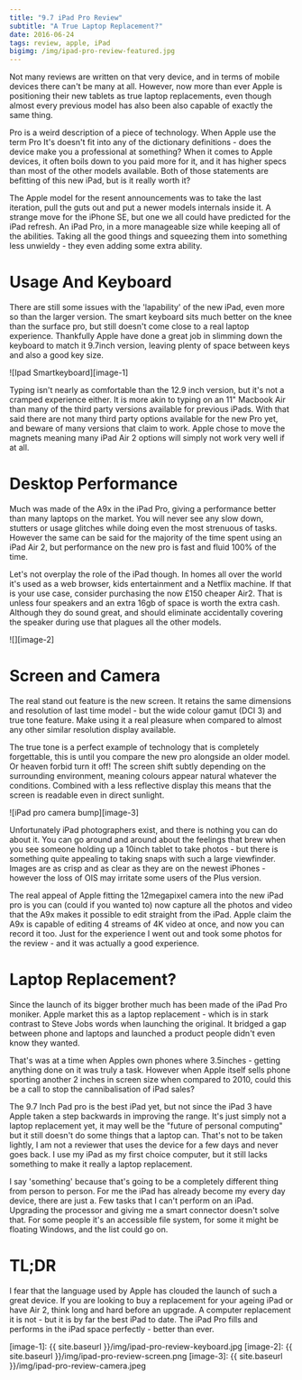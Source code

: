 ```yaml
---
title: "9.7 iPad Pro Review"
subtitle: "A True Laptop Replacement?"
date: 2016-06-24
tags: review, apple, iPad
bigimg: /img/ipad-pro-review-featured.jpg
---
```

Not many reviews are written on that very device, and in terms of mobile devices there can't be many at all. However, now more than ever Apple is positioning their new tablets as true laptop replacements, even though almost every previous model has also been also capable of exactly the same thing.

Pro is a weird description of a piece of technology. When Apple use the term Pro It's doesn't fit into any of the dictionary definitions - does the device make you a professional at something? When it comes to Apple devices, it often boils down to you paid more for it, and it has higher specs than most of the other models available. Both of those statements are befitting of this new iPad, but is it really worth it?

The Apple model for the resent announcements was to take the last iteration, pull the guts out and put a newer models internals inside it. A strange move for the iPhone SE, but one we all could have predicted for the iPad refresh. An iPad Pro, in a more manageable size while keeping all of the abilities. Taking all the good things and squeezing them into something less unwieldy - they even adding some extra ability.

# Usage And Keyboard
There are still some issues with the 'lapability' of the new iPad, even more so than the larger version. The smart keyboard sits much better on the knee than the surface pro, but still doesn't come close to a real laptop experience. Thankfully Apple have done a great job in slimming down the keyboard to match it 9.7inch version, leaving plenty of space between keys and also a good key size.

 ![Ipad Smartkeyboard][image-1]

Typing isn't nearly as comfortable than the 12.9 inch version, but it's not a cramped experience either. It is more akin to typing on an 11" Macbook Air than many of the third party versions available for previous iPads. With that said there are not many third party options available for the new Pro yet, and beware of many versions that claim to work. Apple chose to move the magnets meaning many iPad Air 2 options will simply not work very well if at all.

# Desktop Performance

Much was made of the A9x in the iPad Pro, giving a performance better than many laptops on the market. You will never see any slow down, stutters or usage glitches while doing even the most strenuous of tasks. However the same can be said for the majority of the time spent using an iPad Air 2, but performance on the new pro is fast and fluid 100% of the time.

Let's not overplay the role of the iPad though. In homes all over the world it's used as a web browser, kids entertainment and a Netflix machine. If that is your use case, consider purchasing the now £150 cheaper Air2. That is unless four speakers and an extra 16gb of space is worth the extra cash. Although they do sound great, and should eliminate accidentally covering the speaker during use that plagues all the other models.

![][image-2]

# Screen and Camera
The real stand out feature is the new screen. It retains the same dimensions and resolution of last time model - but the wide colour gamut (DCI 3) and true tone feature. Make using it a real pleasure when compared to almost any other similar resolution display available.

The true tone is a perfect example of technology that is completely forgettable, this is until you compare the new pro alongside an older model. Or heaven forbid turn it off! The screen shift subtly depending on the surrounding environment, meaning colours appear natural whatever the conditions. Combined with a less reflective display this means that the screen is readable even in direct sunlight.

![iPad pro camera bump][image-3]

Unfortunately iPad photographers exist, and there is nothing you can do about it. You can go around and around about the feelings that brew when you see someone holding up a 10inch tablet to take photos - but there is something quite appealing to taking snaps with such a large viewfinder. Images are as crisp and as clear as they are on the newest iPhones - however the loss of OIS may irritate some users of the Plus version.

The real appeal of Apple fitting the 12megapixel camera into the new iPad pro is you can (could if you wanted to) now capture all the photos and video that the A9x makes it possible to edit straight from the iPad. Apple claim the A9x is capable of editing 4 streams of 4K video at once, and now you can record it too. Just for the experience I went out and took some photos for the review - and it was actually a good experience.

# Laptop Replacement?
Since the launch of its bigger brother much has been made of the iPad Pro moniker. Apple market this as a laptop replacement - which is in stark contrast to Steve Jobs words when launching the original. It bridged a gap between phone and laptops and launched a product people didn't even know they wanted.

That's was at a time when Apples own phones where 3.5inches - getting anything done on it was truly a task. However when Apple itself sells phone sporting another 2 inches in screen size  when compared to 2010, could this be a call to stop the cannibalisation of iPad sales?

The 9.7 Inch Pad pro is the best iPad yet, but not since the iPad 3 have Apple taken a step backwards in improving the range. It's just simply not a laptop replacement yet, it may well be the "future of personal computing" but it still doesn't do some things that a laptop can. That's not to be taken lightly, I am not a reviewer that uses the device for a few days and never goes back. I use my iPad as my first choice computer, but it still lacks something to make it really a laptop replacement.

I say 'something' because that's going to be a completely different thing from person to person. For me the iPad has already become my every day device, there are just a. Few tasks that I can't perform on an iPad. Upgrading the processor and giving me a smart connector doesn't solve that. For some people it's an accessible file system, for some  it might be floating Windows, and the list could go on.

# TL;DR
I fear that the language used by Apple has clouded the launch of such a great device. If you are looking to buy a replacement for your ageing iPad or have Air 2, think long and hard before an upgrade. A computer replacement it is not - but it is by far the best iPad to date. The iPad Pro fills and performs in the iPad space perfectly - better than ever.

[image-1]:	{{ site.baseurl }}/img/ipad-pro-review-keyboard.jpg
[image-2]:	{{ site.baseurl }}/img/ipad-pro-review-screen.png
[image-3]:	{{ site.baseurl }}/img/ipad-pro-review-camera.jpeg
